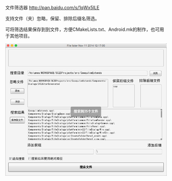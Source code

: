 文件筛选器 http://pan.baidu.com/s/1qWx5lLE

支持文件（夹）忽略，保留、排除后缀名筛选。

可将筛选结果保存到到文件，方便CMakeLists.txt、Android.mk的制作，也可用于其他项目。

<!-- class="ui images" -->
![](/assets/images/works/文件筛选器/1.png)
<!-- endclass -->
